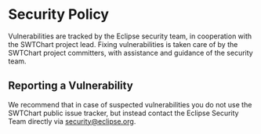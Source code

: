 # Security Policy

Vulnerabilities are tracked by the Eclipse security team, in cooperation with the SWTChart project lead. Fixing vulnerabilities is taken care of by the SWTChart project committers, with assistance and guidance of the security team. 

## Reporting a Vulnerability

We recommend that in case of suspected vulnerabilities you do not use the SWTChart public issue tracker, but instead contact the Eclipse Security Team directly via security@eclipse.org.
